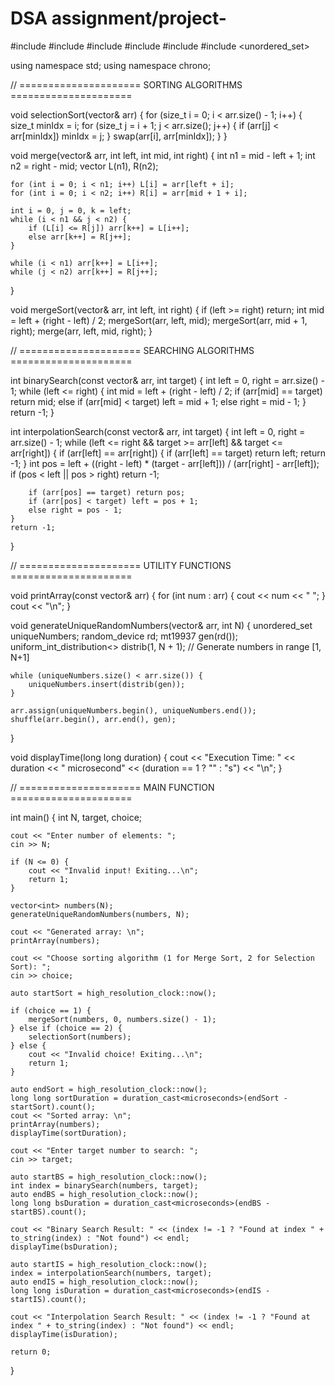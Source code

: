 # DSA assignment/project-
#include <iostream>
#include <vector>
#include <algorithm>
#include <random>
#include <chrono>
#include <unordered_set>

using namespace std;
using namespace chrono;  

// ===================== SORTING ALGORITHMS =====================

void selectionSort(vector<int>& arr) {
    for (size_t i = 0; i < arr.size() - 1; i++) {
        size_t minIdx = i;
        for (size_t j = i + 1; j < arr.size(); j++) {
            if (arr[j] < arr[minIdx]) minIdx = j;
        }
        swap(arr[i], arr[minIdx]);
    }
}

void merge(vector<int>& arr, int left, int mid, int right) {
    int n1 = mid - left + 1;
    int n2 = right - mid;
    vector<int> L(n1), R(n2);

    for (int i = 0; i < n1; i++) L[i] = arr[left + i];
    for (int i = 0; i < n2; i++) R[i] = arr[mid + 1 + i];

    int i = 0, j = 0, k = left;
    while (i < n1 && j < n2) {
        if (L[i] <= R[j]) arr[k++] = L[i++];
        else arr[k++] = R[j++];
    }

    while (i < n1) arr[k++] = L[i++];
    while (j < n2) arr[k++] = R[j++];
}

void mergeSort(vector<int>& arr, int left, int right) {
    if (left >= right) return;
    int mid = left + (right - left) / 2;
    mergeSort(arr, left, mid);
    mergeSort(arr, mid + 1, right);
    merge(arr, left, mid, right);
}

// ===================== SEARCHING ALGORITHMS =====================

int binarySearch(const vector<int>& arr, int target) {
    int left = 0, right = arr.size() - 1;
    while (left <= right) {
        int mid = left + (right - left) / 2;
        if (arr[mid] == target) return mid;
        else if (arr[mid] < target) left = mid + 1;
        else right = mid - 1;
    }
    return -1;
}

int interpolationSearch(const vector<int>& arr, int target) {
    int left = 0, right = arr.size() - 1;
    while (left <= right && target >= arr[left] && target <= arr[right]) {
        if (arr[left] == arr[right]) {
            if (arr[left] == target) return left;
            return -1;
        }
        int pos = left + ((right - left) * (target - arr[left])) / (arr[right] - arr[left]);
        if (pos < left || pos > right) return -1;

        if (arr[pos] == target) return pos;
        if (arr[pos] < target) left = pos + 1;
        else right = pos - 1;
    }
    return -1;
}

// ===================== UTILITY FUNCTIONS =====================

void printArray(const vector<int>& arr) {
    for (int num : arr) {
        cout << num << " ";
    }
    cout << "\n";
}

void generateUniqueRandomNumbers(vector<int>& arr, int N) {
    unordered_set<int> uniqueNumbers;
    random_device rd;
    mt19937 gen(rd());
    uniform_int_distribution<> distrib(1, N + 1); // Generate numbers in range [1, N+1]

    while (uniqueNumbers.size() < arr.size()) {
        uniqueNumbers.insert(distrib(gen));
    }

    arr.assign(uniqueNumbers.begin(), uniqueNumbers.end());
    shuffle(arr.begin(), arr.end(), gen);
}

void displayTime(long long duration) {
    cout << "Execution Time: " << duration << " microsecond" << (duration == 1 ? "" : "s") << "\n";
}

// ===================== MAIN FUNCTION =====================

int main() {
    int N, target, choice;
    
    cout << "Enter number of elements: ";
    cin >> N;

    if (N <= 0) {
        cout << "Invalid input! Exiting...\n";
        return 1;
    }
    
    vector<int> numbers(N);
    generateUniqueRandomNumbers(numbers, N);

    cout << "Generated array: \n";
    printArray(numbers);

    cout << "Choose sorting algorithm (1 for Merge Sort, 2 for Selection Sort): ";
    cin >> choice;

    auto startSort = high_resolution_clock::now();

    if (choice == 1) {
        mergeSort(numbers, 0, numbers.size() - 1);
    } else if (choice == 2) {
        selectionSort(numbers);
    } else {
        cout << "Invalid choice! Exiting...\n";
        return 1;
    }

    auto endSort = high_resolution_clock::now();
    long long sortDuration = duration_cast<microseconds>(endSort - startSort).count();
    cout << "Sorted array: \n";
    printArray(numbers);
    displayTime(sortDuration);

    cout << "Enter target number to search: ";
    cin >> target;

    auto startBS = high_resolution_clock::now();
    int index = binarySearch(numbers, target);
    auto endBS = high_resolution_clock::now();
    long long bsDuration = duration_cast<microseconds>(endBS - startBS).count();

    cout << "Binary Search Result: " << (index != -1 ? "Found at index " + to_string(index) : "Not found") << endl;
    displayTime(bsDuration);

    auto startIS = high_resolution_clock::now();
    index = interpolationSearch(numbers, target);
    auto endIS = high_resolution_clock::now();
    long long isDuration = duration_cast<microseconds>(endIS - startIS).count();

    cout << "Interpolation Search Result: " << (index != -1 ? "Found at index " + to_string(index) : "Not found") << endl;
    displayTime(isDuration);

    return 0;
}
